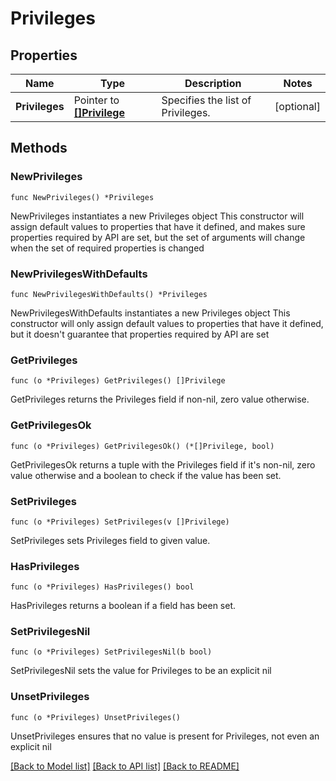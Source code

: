 # Privileges

## Properties

Name | Type | Description | Notes
------------ | ------------- | ------------- | -------------
**Privileges** | Pointer to [**[]Privilege**](Privilege.md) | Specifies the list of Privileges. | [optional] 

## Methods

### NewPrivileges

`func NewPrivileges() *Privileges`

NewPrivileges instantiates a new Privileges object
This constructor will assign default values to properties that have it defined,
and makes sure properties required by API are set, but the set of arguments
will change when the set of required properties is changed

### NewPrivilegesWithDefaults

`func NewPrivilegesWithDefaults() *Privileges`

NewPrivilegesWithDefaults instantiates a new Privileges object
This constructor will only assign default values to properties that have it defined,
but it doesn't guarantee that properties required by API are set

### GetPrivileges

`func (o *Privileges) GetPrivileges() []Privilege`

GetPrivileges returns the Privileges field if non-nil, zero value otherwise.

### GetPrivilegesOk

`func (o *Privileges) GetPrivilegesOk() (*[]Privilege, bool)`

GetPrivilegesOk returns a tuple with the Privileges field if it's non-nil, zero value otherwise
and a boolean to check if the value has been set.

### SetPrivileges

`func (o *Privileges) SetPrivileges(v []Privilege)`

SetPrivileges sets Privileges field to given value.

### HasPrivileges

`func (o *Privileges) HasPrivileges() bool`

HasPrivileges returns a boolean if a field has been set.

### SetPrivilegesNil

`func (o *Privileges) SetPrivilegesNil(b bool)`

 SetPrivilegesNil sets the value for Privileges to be an explicit nil

### UnsetPrivileges
`func (o *Privileges) UnsetPrivileges()`

UnsetPrivileges ensures that no value is present for Privileges, not even an explicit nil

[[Back to Model list]](../README.md#documentation-for-models) [[Back to API list]](../README.md#documentation-for-api-endpoints) [[Back to README]](../README.md)


